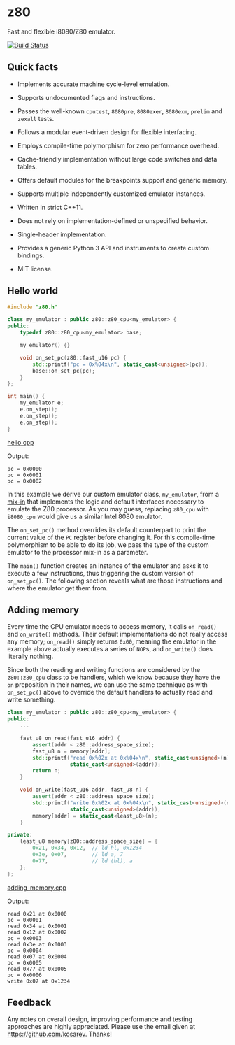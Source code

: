 # z80
Fast and flexible i8080/Z80 emulator.

[![Build Status](https://travis-ci.org/kosarev/z80.svg?branch=master)](https://travis-ci.org/kosarev/z80)


## Quick facts

* Implements accurate machine cycle-level emulation.

* Supports undocumented flags and instructions.

* Passes the well-known `cputest`, `8080pre`, `8080exer`,
  `8080exm`, `prelim` and `zexall` tests.

* Follows a modular event-driven design for flexible interfacing.

* Employs compile-time polymorphism for zero performance
  overhead.

* Cache-friendly implementation without large code switches and
  data tables.

* Offers default modules for the breakpoints support and generic
  memory.

* Supports multiple independently customized emulator instances.

* Written in strict C++11.

* Does not rely on implementation-defined or unspecified
  behavior.

* Single-header implementation.

* Provides a generic Python 3 API and instruments to create
  custom bindings.

* MIT license.


## Hello world

```c++
#include "z80.h"

class my_emulator : public z80::z80_cpu<my_emulator> {
public:
    typedef z80::z80_cpu<my_emulator> base;

    my_emulator() {}

    void on_set_pc(z80::fast_u16 pc) {
        std::printf("pc = 0x%04x\n", static_cast<unsigned>(pc));
        base::on_set_pc(pc);
    }
};

int main() {
    my_emulator e;
    e.on_step();
    e.on_step();
    e.on_step();
}
```
[hello.cpp](https://github.com/kosarev/z80/blob/master/examples/hello.cpp)

Output:
```
pc = 0x0000
pc = 0x0001
pc = 0x0002
```

In this example we derive our custom emulator class,
`my_emulator`, from a
[mix-in](https://en.wikipedia.org/wiki/Mixin) that implements the
logic and default interfaces necessary to emulate the Z80
processor.
As you may guess, replacing `z80_cpu` with `i8080_cpu` would give
us a similar Intel 8080 emulator.

The `on_set_pc()` method overrides its default counterpart to
print the current value of the `PC` register before changing it.
For this compile-time polymorphism to be able to do its job, we
pass the type of the custom emulator to the processor mix-in as a
parameter.

The `main()` function creates an instance of the emulator and
asks it to execute a few instructions, thus triggering the custom
version of `on_set_pc()`.
The following section reveals what are those instructions and
where the emulator get them from.


## Adding memory

Every time the CPU emulator needs to access memory, it calls
`on_read()` and `on_write()` methods.
Their default implementations do not really access any memory;
`on_read()` simply returns `0x00`, meaning the emulator in the
example above actually executes a series of `NOP`s, and
`on_write()` does literally nothing.

Since both the reading and writing functions are considered by
the `z80::z80_cpu` class to be handlers, which we know because
they have the `on` preposition in their names, we can use the
same technique as with `on_set_pc()` above to override the
default handlers to actually read and write something.

```c++
class my_emulator : public z80::z80_cpu<my_emulator> {
public:
    ...

    fast_u8 on_read(fast_u16 addr) {
        assert(addr < z80::address_space_size);
        fast_u8 n = memory[addr];
        std::printf("read 0x%02x at 0x%04x\n", static_cast<unsigned>(n),
                    static_cast<unsigned>(addr));
        return n;
    }

    void on_write(fast_u16 addr, fast_u8 n) {
        assert(addr < z80::address_space_size);
        std::printf("write 0x%02x at 0x%04x\n", static_cast<unsigned>(n),
                    static_cast<unsigned>(addr));
        memory[addr] = static_cast<least_u8>(n);
    }

private:
    least_u8 memory[z80::address_space_size] = {
        0x21, 0x34, 0x12,  // ld hl, 0x1234
        0x3e, 0x07,        // ld a, 7
        0x77,              // ld (hl), a
    };
};
```
[adding_memory.cpp](https://github.com/kosarev/z80/blob/master/examples/adding_memory.cpp)

Output:
```
read 0x21 at 0x0000
pc = 0x0001
read 0x34 at 0x0001
read 0x12 at 0x0002
pc = 0x0003
read 0x3e at 0x0003
pc = 0x0004
read 0x07 at 0x0004
pc = 0x0005
read 0x77 at 0x0005
pc = 0x0006
write 0x07 at 0x1234
```


## Feedback

Any notes on overall design, improving performance and testing
approaches are highly appreciated. Please use the email given at
<https://github.com/kosarev>. Thanks!

